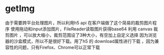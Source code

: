# getImg
由于需要跨平台处理图片，所以利用h5 api 在客户端做了这个简易的裁剪图片程序
使用拖动和input添加图片，FileReader读取图片获得base64
利用 canvas 裁剪图片 ，可以放大缩小，裁剪范围设了3种大小，有空加上自定义选择
因为浏览器的沙盒模式，所以不是很好下载。用了h5 <a> 的 download属性进行下载 ，因为兼容性的问题，只有Firefox、Chrome可以正常下载
